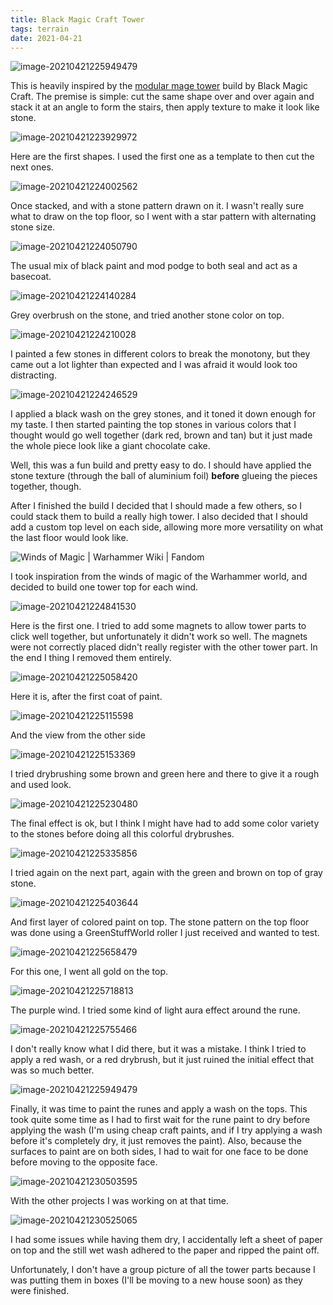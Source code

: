 ```yaml
---
title: Black Magic Craft Tower
tags: terrain
date: 2021-04-21
---
```


![image-20210421225949479](image-20210421225949479.png)

This is heavily inspired by the [modular mage tower](https://www.youtube.com/watch?v=DZK_kq6MIyw) build by Black Magic Craft. The premise is simple: cut the same shape over and over again and stack it at an angle to form the stairs, then apply texture to make it look like stone.

![image-20210421223929972](image-20210421223929972.png)

Here are the first shapes. I used the first one as a template to then cut the next ones.

![image-20210421224002562](image-20210421224002562.png)

Once stacked, and with a stone pattern drawn on it. I wasn't really sure what to draw on the top floor, so I went with a star pattern with alternating stone size.

![image-20210421224050790](image-20210421224050790.png)

The usual mix of black paint and mod podge to both seal and act as a basecoat.

![image-20210421224140284](image-20210421224140284.png)

Grey overbrush on the stone, and tried another stone color on top.

![image-20210421224210028](image-20210421224210028.png)

I painted a few stones in different colors to break the monotony, but they came out a lot lighter than expected and I was afraid it would look too distracting.

![image-20210421224246529](image-20210421224246529.png)

I applied a black wash on the grey stones, and it toned it down enough for my taste. I then started painting the top stones in various colors that I thought would go well together (dark red, brown and tan) but it just made the whole piece look like a giant chocolate cake.

Well, this was a fun build and pretty easy to do. I should have applied the stone texture (through the ball of aluminium foil) **before** glueing the pieces together, though. 

After I finished the build I decided that I should made a few others, so I could stack them to build a really high tower. I also decided that I should add a custom top level on each side, allowing more more versatility on what the last floor would look like.

![Winds of Magic | Warhammer Wiki | Fandom](latest)

I took inspiration from the winds of magic of the Warhammer world, and decided to build one tower top for each wind.

![image-20210421224841530](image-20210421224841530.png)

Here is the first one. I tried to add some magnets to allow tower parts to click well together, but unfortunately it didn't work so well. The magnets were not correctly placed didn't really register with the other tower part. In the end I thing I removed them entirely.

![image-20210421225058420](image-20210421225058420.png)

Here it is, after the first coat of paint.

![image-20210421225115598](image-20210421225115598.png)

And the view from the other side

![image-20210421225153369](image-20210421225153369.png)

I tried drybrushing some brown and green here and there to give it a rough and used look.

![image-20210421225230480](image-20210421225230480.png)

The final effect is ok, but I think I might have had to add some color variety to the stones before doing all this colorful drybrushes.

![image-20210421225335856](image-20210421225335856.png)

I tried again on the next part, again with the green and brown on top of gray stone.

![image-20210421225403644](image-20210421225403644.png)

And first layer of colored paint on top. The stone pattern on the top floor was done using a GreenStuffWorld roller I just received and wanted to test.

![image-20210421225658479](image-20210421225658479.png)

For this one, I went all gold on the top.

![image-20210421225718813](image-20210421225718813.png)

The purple wind. I tried some kind of light aura effect around the rune.

![image-20210421225755466](image-20210421225755466.png)

I don't really know what I did there, but it was a mistake. I think I tried to apply a red wash, or a red drybrush, but it just ruined the initial effect that was so much better.

![image-20210421225949479](image-20210421225949479.png)

Finally, it was time to paint the runes and apply a wash on the tops. This took quite some time as I had to first wait for the rune paint to dry before applying the wash (I'm using cheap craft paints, and if I try applying a wash before it's completely dry, it just removes the paint). Also, because the surfaces to paint are on both sides, I had to wait for one face to be done before moving to the opposite face.

![image-20210421230503595](image-20210421230503595.png)

With the other projects I was working on at that time.

![image-20210421230525065](image-20210421230525065.png)

I had some issues while having them dry, I accidentally left a sheet of paper on top and the still wet wash adhered to the paper and ripped the paint off.

Unfortunately, I don't have a group picture of all the tower parts because I was putting them in boxes (I'll be moving to a new house soon) as they were finished.
